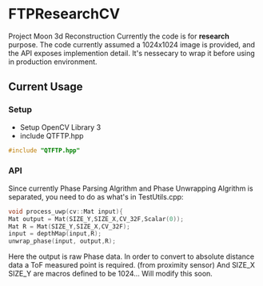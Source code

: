 # FTPResearchCV
Project Moon 3d Reconstruction
Currently the code is for **research** purpose.
The code currently assumed a 1024x1024 image is provided, and the API exposes implemention detail.
It's nessecary to wrap it before using in production environment.
## Current Usage
### Setup
* Setup OpenCV Library 3
* include QTFTP.hpp
```C++
#include "QTFTP.hpp"
```
### API
Since currently Phase Parsing Algrithm and Phase Unwrapping Algrithm is separated, you need to do as what's in TestUtils.cpp:
```C++
void process_uwp(cv::Mat input){
Mat output = Mat(SIZE_Y,SIZE_X,CV_32F,Scalar(0));
Mat R = Mat(SIZE_Y,SIZE_X,CV_32F);
input = depthMap(input,R);
unwrap_phase(input, output,R);
```
Here the output is raw Phase data. In order to convert to absolute distance data a ToF measured point is required. (from proximity sensor)
And SIZE_X SIZE_Y are macros defined to be 1024... Will modify this soon.
